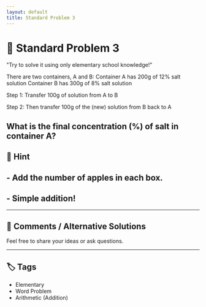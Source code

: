 ```yaml
---
layout: default
title: Standard Problem 3
---
```


# 🧮 Standard Problem 3

"Try to solve it using only elementary school knowledge!"

There are two containers, A and B:
Container A has 200g of 12% salt solution
Container B has 300g of 8% salt solution

Step 1:
Transfer 100g of solution from A to B

Step 2:
Then transfer 100g of the (new) solution from B back to A

What is the final concentration (%) of salt in container A?
---

## 📝 Hint

## - Add the number of apples in each box.
## - Simple addition!

---

## 💬 Comments / Alternative Solutions

Feel free to share your ideas or ask questions.

---

## 🏷 Tags

- Elementary 
- Word Problem  
- Arithmetic (Addition)
